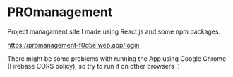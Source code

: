 # PROmanagement
Project managament site I made using React.js and some npm packages.

https://promanagement-f0d5e.web.app/login

There might be some problems with running the App using Google Chrome (Firebase CORS policy), so try to run it on other browsers :)
